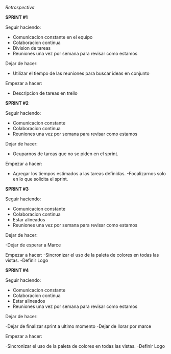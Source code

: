 *Retrospectiva*

**SPRINT #1**

Seguir haciendo:

- Comunicacion constante en el equipo
- Colaboracion continua
- Division de tareas
- Reuniones una vez por semana para revisar como estamos

Dejar de hacer:

- Utilizar el tiempo de las reuniones para buscar ideas en conjunto


Empezar a hacer:

- Descripcion de tareas en trello


**SPRINT #2**

Seguir haciendo:

- Comunicacion constante
- Colaboracion continua
- Reuniones una vez por semana para revisar como estamos

Dejar de hacer:

- Ocuparnos de tareas que no se piden en el sprint.


Empezar a hacer:

- Agregar los tiempos estimados a las tareas definidas.
-Focalizarnos solo en lo que solicita el sprint.

**SPRINT #3**

Seguir haciendo:

- Comunicacion constante
- Colaboracion continua
- Estar alineados
- Reuniones una vez por semana para revisar como estamos

Dejar de hacer:

-Dejar de esperar a Marce

Empezar a hacer:
-Sincronizar el uso de la paleta de colores en todas las vistas.
-Definir Logo


**SPRINT #4**

Seguir haciendo:

- Comunicacion constante
- Colaboracion continua
- Estar alineados
- Reuniones una vez por semana para revisar como estamos

Dejar de hacer:

-Dejar de finalizar sprint a ultimo momento
-Dejar de llorar por marce

Empezar a hacer:

-Sincronizar el uso de la paleta de colores en todas las vistas.
-Definir Logo